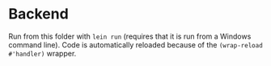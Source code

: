 # Backend

Run from this folder with `lein run` (requires that it is run from a Windows command line).
Code is automatically reloaded because of the `(wrap-reload #'handler)` wrapper.
